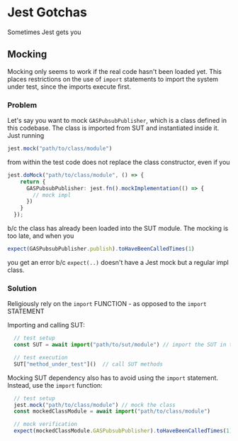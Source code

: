 # Jest Gotchas

Sometimes Jest gets you

## Mocking

Mocking only seems to work if the real code hasn't been loaded yet. This places restrictions on the
use of `import` statements to import the system under test, since the imports execute first.

### Problem 

Let's say you want to mock `GASPubsubPublisher`, which is a class defined in this codebase. The 
class is imported from SUT and instantiated inside it. Just running 

```typescript
jest.mock("path/to/class/module")
```

from within the test code does not replace the class constructor, even if you 

```typescript
jest.doMock("path/to/class/module", () => {
    return {
      GASPubsubPublisher: jest.fn().mockImplementation(() => {
        // mock impl
      })
    }
  });
```

b/c the class has already been loaded into the SUT module. The mocking is too late, and when you 

```typescript
expect(GASPubsubPublisher.publish).toHaveBeenCalledTimes(1)
```

you get an error b/c `expect(..)` doesn't have a Jest mock but a regular impl class.

### Solution

Religiously rely on the `import` FUNCTION - as opposed to the `import` STATEMENT

Importing and calling SUT:
```typescript
  // test setup
  const SUT = await import("path/to/sut/module") // import the SUT in the test

  // test execution
  SUT["method_under_test"]()  // call SUT methods
```

Mocking SUT dependency also has to avoid using the `import` statement. Instead, use the `import` function:

```typescript
  // test setup
  jest.mock("path/to/class/module") // mock the class
  const mockedClassModule = await import("path/to/class/module")

  // mock verification
  expect(mockedClassModule.GASPubsubPublisher).toHaveBeenCalledTimes(1)
```
